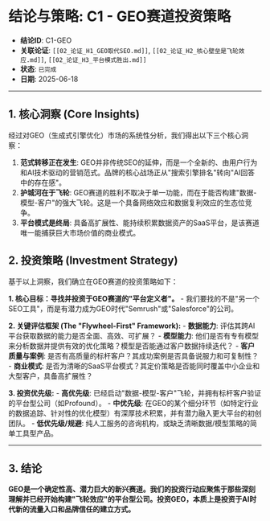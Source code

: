 # 结论与策略: C1 - GEO赛道投资策略

- **结论ID**: C1-GEO
- **关联论证**: `[[02_论证_H1_GEO取代SEO.md]]`, `[[02_论证_H2_核心壁垒是飞轮效应.md]]`, `[[02_论证_H3_平台模式胜出.md]]`
- **状态**: `已完成`
- **日期**: 2025-06-18

---

## 1. 核心洞察 (Core Insights)

经过对GEO（生成式引擎优化）市场的系统性分析，我们得出以下三个核心洞察：

1.  **范式转移正在发生**: GEO并非传统SEO的延伸，而是一个全新的、由用户行为和AI技术驱动的营销范式。品牌的核心战场正从"搜索引擎排名"转向"AI回答中的存在感"。
2.  **护城河在于飞轮**: GEO赛道的胜利不取决于单一功能，而在于能否构建"数据-模型-客户"的强大飞轮。这是一个具备网络效应和数据复利效应的生态位竞争。
3.  **平台模式是终局**: 具备高扩展性、能持续积累数据资产的SaaS平台，是该赛道唯一能捕获巨大市场价值的商业模式。

## 2. 投资策略 (Investment Strategy)

基于以上洞察，我们确立在GEO赛道的投资策略如下：

**1. 核心目标：寻找并投资于GEO赛道的"平台定义者"。**
    - 我们要找的不是"另一个SEO工具"，而是有潜力成为GEO时代"Semrush"或"Salesforce"的公司。

**2. 关键评估框架 (The "Flywheel-First" Framework):**
    - **数据能力**: 评估其跨AI平台获取数据的能力是否全面、高效、可扩展？
    - **模型能力**: 他们是否有专有模型来分析数据并提供有效的优化策略？模型是否能通过客户数据持续迭代？
    - **客户质量与案例**: 是否有高质量的标杆客户？其成功案例是否具备说服力和可复制性？
    - **商业模式**: 是否为清晰的SaaS平台模式？其定价策略是否能同时覆盖中小企业和大型客户，具备高扩展性？

**3. 投资优先级:**
    - **高优先级**: 已经启动"数据-模型-客户"飞轮，并拥有标杆客户验证的平台型公司（如Profound）。
    - **中优先级**: 在GEO的某个细分环节（如特定行业的数据追踪、针对性的优化模型）有深厚技术积累，并有潜力融入更大平台的初创团队。
    - **低优先级/规避**: 纯人工服务的咨询机构，或缺乏清晰数据/模型策略的简单工具型产品。

---

## 3. 结论

**GEO是一个确定性高、潜力巨大的新兴赛道。我们的投资行动应聚焦于那些深刻理解并已经开始构建"飞轮效应"的平台型公司。投资GEO，本质上是投资于AI时代新的流量入口和品牌信任的建立方式。** 